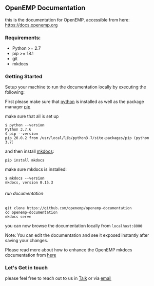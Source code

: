 ## OpenEMP Documentation
this is the documentation for OpenEMP, accessible from here: https://docs.openemp.org

### Requirements:

- Python >= 2.7
- pip >= 18.1
- git
- mkdocs

### Getting Started

Setup your machine to run the documentation locally by executing the following:

First please make sure that [python](https://www.python.org/) is installed as well as the package manager [pip]()

make sure that all is set up

```shell script
$ python --version
Python 3.7.6
$ pip --version
pip 20.0.2 from /usr/local/lib/python3.7/site-packages/pip (python 3.7)
```
and then install [mkdocs](https://www.mkdocs.org/#installation):
```shell script
pip install mkdocs
```
make sure mkdocs is installed:
```shell script
$ mkdocs --version
mkdocs, version 0.15.3
```
###### run documentation

```shell script
git clone https://github.com/openemp/openemp-documentation
cd openemp-documentation
mkdocs serve
```
you can now browse the documentation locally from `localhost:8000`

Note: You can edit the documentation and see it exposed instantly after saving your changes.

Please read more about how to enhance the OpenEMP mkdocs documentation from [here](https://www.mkdocs.org/user-guide/writing-your-docs/) 


### Let's Get in touch

please feel free to reach out to us in [Talk](talk.openemp.org) or via [email](contact@openemp.org)
